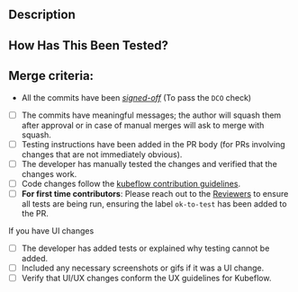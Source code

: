 <!--- Provide a general summary of your changes in the Title above -->

## Description
<!--- Describe your changes in detail -->
<!--- [UI] Include any screenshots of changed UI; Include any gifs if it was a flow / UX change -->

## How Has This Been Tested?
<!--- Please describe in detail how you tested your changes. -->
<!--- Include details of your testing environment, and the tests you ran to -->
<!--- see how your change affects other areas of the code, etc. -->

## Merge criteria:
<!--- This PR will be merged by any repository approver when it meets all the points in the checklist -->
- All the commits have been [_signed-off_](https://github.com/kubeflow/community/tree/master/dco-signoff-hook#signing-off-commits)  (To pass the `DCO` check)

<!--- Go over all the following points, and put an `x` in all the boxes that apply. -->
- [ ] The commits have meaningful messages; the author will squash them after approval or in case of manual merges will ask to merge with squash.
- [ ] Testing instructions have been added in the PR body (for PRs involving changes that are not immediately obvious).
- [ ] The developer has manually tested the changes and verified that the changes work.
- [ ] Code changes follow the [kubeflow contribution guidelines](https://www.kubeflow.org/docs/about/contributing/).
- [ ] **For first time contributors**: Please reach out to the [Reviewers](../OWNERS) to ensure all tests are being run, ensuring the label `ok-to-test` has been added to the PR.

If you have UI changes

<!--- You can ignore these if you are doing Go Model Registry REST server, MR Python client, manifest, controller, internal logic, etc changes; aka non-UI / visual changes -->
- [ ] The developer has added tests or explained why testing cannot be added.
- [ ] Included any necessary screenshots or gifs if it was a UI change.
- [ ] Verify that UI/UX changes conform the UX guidelines for Kubeflow.
